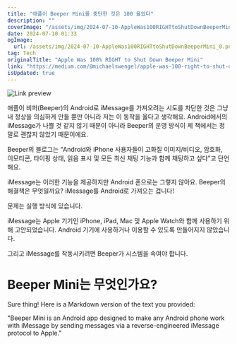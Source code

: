 ```yaml
---
title: "애플이 Beeper Mini를 중단한 것은 100 옳았다"
description: ""
coverImage: "/assets/img/2024-07-10-AppleWas100RIGHTtoShutDownBeeperMini_0.png"
date: 2024-07-10 01:33
ogImage:
  url: /assets/img/2024-07-10-AppleWas100RIGHTtoShutDownBeeperMini_0.png
tag: Tech
originalTitle: "Apple Was 100% RIGHT to Shut Down Beeper Mini"
link: "https://medium.com/@michaelswengel/apple-was-100-right-to-shut-down-beeper-mini-9f3582667f39"
isUpdated: true
---
```


![Link preview](/assets/img/2024-07-10-AppleWas100RIGHTtoShutDownBeeperMini_0.png)

애플이 비퍼(Beeper)의 Android로 iMessage를 가져오려는 시도를 차단한 것은 그냥 내 정상을 의심하게 만들 뿐만 아니라 저는 이 동작을 옳다고 생각해요. Android에서의 iMessage가 나쁠 것 같지 않기 때문이 아니라 Beeper의 운영 방식이 제 책에서는 정말로 괜찮지 않았기 때문이에요.

Beeper의 블로그는 “Android와 iPhone 사용자들이 고화질 이미지/비디오, 암호화, 이모티콘, 타이핑 상태, 읽음 표시 및 모든 최신 채팅 기능과 함께 채팅하고 싶다”고 단언해요.

iMessage는 이러한 기능을 제공하지만 Android 폰으로는 그렇지 않아요. Beeper의 해결책은 무엇일까요? iMessage를 Android로 가져오는 겁니다!

<div class="content-ad"></div>

문제는 실행 방식에 있습니다.

iMessage는 Apple 기기인 iPhone, iPad, Mac 및 Apple Watch와 함께 사용하기 위해 고안되었습니다. Android 기기에 사용하거나 이용할 수 있도록 만들어지지 않았습니다.

그리고 iMessage를 작동시키려면 Beeper가 시스템을 속여야 합니다.

# Beeper Mini는 무엇인가요?

<div class="content-ad"></div>

Sure thing! Here is a Markdown version of the text you provided:

"Beeper Mini is an Android app designed to make any Android phone work with iMessage by sending messages via a reverse-engineered iMessage protocol to Apple."
